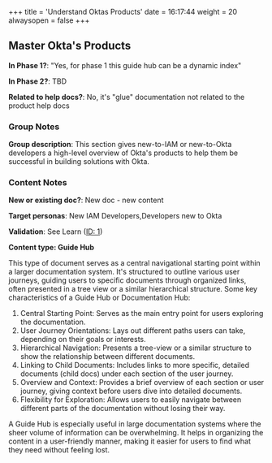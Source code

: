 +++
title = 'Understand Oktas Products'
date = 16:17:44
weight = 20
alwaysopen = false
+++

## Master Okta's Products

**In Phase 1?**: "Yes, for phase 1 this guide hub can be a dynamic index"

**In Phase 2?**: TBD

**Related to help docs?**: No, it's "glue" documentation not related to the product help docs


### Group Notes

**Group description**: This section gives new-to-IAM or new-to-Okta developers a high-level overview of Okta's products to help them be successful in building solutions with Okta. 

### Content Notes

**New or existing doc?**: New doc - new content

**Target personas**: New IAM Developers,Developers new to Okta

**Validation**: See Learn ([ID: 1](/Learn/_index.md))

**Content type: Guide Hub**

This type of document serves as a central navigational starting point within a larger documentation system. It's structured to outline various user journeys, guiding users to specific documents through organized links, often presented in a tree view or a similar hierarchical structure. Some key characteristics of a Guide Hub or Documentation Hub:

1. Central Starting Point: Serves as the main entry point for users exploring the documentation.
2. User Journey Orientations: Lays out different paths users can take, depending on their goals or interests.
3. Hierarchical Navigation: Presents a tree-view or a similar structure to show the relationship between different documents.
4. Linking to Child Documents: Includes links to more specific, detailed documents (child docs) under each section of the user journey.
5. Overview and Context: Provides a brief overview of each section or user journey, giving context before users dive into detailed documents.
6. Flexibility for Exploration: Allows users to easily navigate between different parts of the documentation without losing their way.

A Guide Hub is especially useful in large documentation systems where the sheer volume of information can be overwhelming. It helps in organizing the content in a user-friendly manner, making it easier for users to find what they need without feeling lost.


